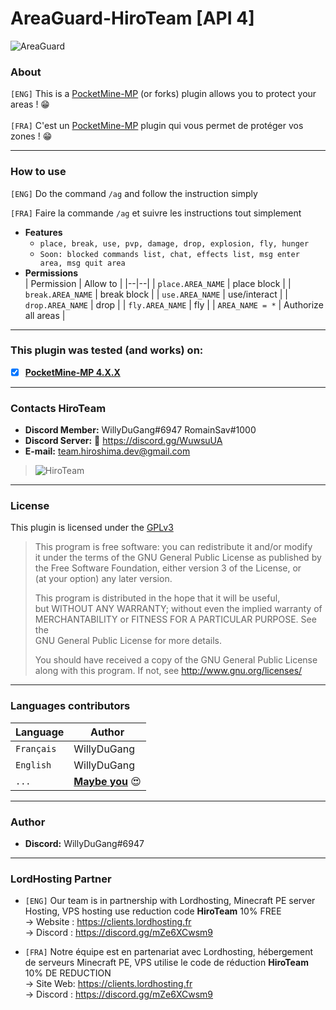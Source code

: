 # AreaGuard-HiroTeam [API 4]
![AreaGuard](https://user-images.githubusercontent.com/76572999/151222006-b93a3691-29c4-4942-8d53-58ef6e52dbbc.png)

### About

`[ENG]` This is a [PocketMine-MP](https://github.com/pmmp/PocketMine-MP) (or forks) plugin allows you to protect your areas ! :grin: <br/>
<br/>
`[FRA]` C'est un [PocketMine-MP](https://github.com/pmmp/PocketMine-MP) plugin qui vous permet de protéger vos zones ! :grin: <br/>

---
### How to use
`[ENG]` Do the command ```/ag``` and follow the instruction simply 

`[FRA]` Faire la commande ```/ag``` et suivre les instructions tout simplement</br>
- **Features** <br/>
  - ```place, break, use, pvp, damage, drop, explosion, fly, hunger```
  - ```Soon: blocked commands list, chat, effects list, msg enter area, msg quit area```
- **Permissions** <br/>
   | Permission | Allow to |
   |--|--|
   | ```place.AREA_NAME``` | place block |
   | ```break.AREA_NAME``` | break block |
   | ```use.AREA_NAME``` | use/interact |
   | ```drop.AREA_NAME``` | drop |
   | ```fly.AREA_NAME``` | fly |
   | ```AREA_NAME = *``` | Authorize all areas |

---
### **This plugin was tested (and works) on:**

- [x] **[PocketMine-MP 4.X.X](https://github.com/pmmp/PocketMine-MP)**
---
### Contacts HiroTeam

- **Discord Member:** WillyDuGang#6947 RomainSav#1000
- **Discord Server:** :link:  https://discord.gg/WuwsuUA<br/>
- **E-mail:** team.hiroshima.dev@gmail.com<br/>

> ![HiroTeam](https://www.zupimages.net/up/20/25/mb59.png) </br>

---
### License
This plugin is licensed under the [GPLv3](http://www.gnu.org/licenses/gpl-3.0.html)

>This program is free software: you can redistribute it and/or modify<br/>
>it under the terms of the GNU General Public License as published by<br/>
>the Free Software Foundation, either version 3 of the License, or<br/>
>(at your option) any later version.<br/>
>
>This program is distributed in the hope that it will be useful,<br/>
>but WITHOUT ANY WARRANTY; without even the implied warranty of<br/>
>MERCHANTABILITY or FITNESS FOR A PARTICULAR PURPOSE.  See the<br/>
>GNU General Public License for more details.<br/>
>
>You should have received a copy of the GNU General Public License<br/>
>along with this program.  If not, see http://www.gnu.org/licenses/
---
### Languages contributors
  | Language | Author |
  |--|--|
  | ```Français``` | WillyDuGang |
  | ```English``` | WillyDuGang |
  | ```...``` | **[Maybe you](https://discord.gg/WuwsuUA)** 😍|
---
### Author
- **Discord:** WillyDuGang#6947
---
### **LordHosting Partner**

- `[ENG]` Our team is in partnership with Lordhosting, Minecraft PE server Hosting, VPS hosting use reduction code __**HiroTeam**__ 10% FREE </br>
-> Website : https://clients.lordhosting.fr </br>
-> Discord : https://discord.gg/mZe6XCwsm9 </br>

- `[FRA]` Notre équipe est en partenariat avec Lordhosting, hébergement de serveurs Minecraft PE, VPS utilise le code de réduction __**HiroTeam**__ 10% DE REDUCTION </br>
-> Site Web: https://clients.lordhosting.fr </br>
-> Discord : https://discord.gg/mZe6XCwsm9 </br>
